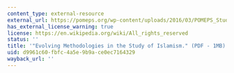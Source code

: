 ```yaml
---
content_type: external-resource
external_url: https://pomeps.org/wp-content/uploads/2016/03/POMEPS_Studies_17_Methods_Web.pdf
has_external_license_warning: true
license: https://en.wikipedia.org/wiki/All_rights_reserved
status: ''
title: '"Evolving Methodologies in the Study of Islamism." (PDF - 1MB)'
uid: d9961c60-fbfc-4a5e-9b9a-ce0ec7164329
wayback_url: ''
---
```

